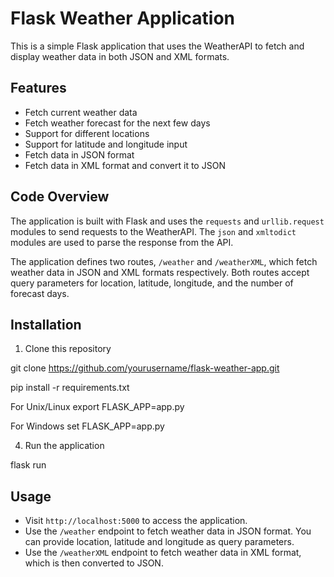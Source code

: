 # Flask Weather Application

This is a simple Flask application that uses the WeatherAPI to fetch and display weather data in both JSON and XML formats.

## Features

- Fetch current weather data
- Fetch weather forecast for the next few days
- Support for different locations
- Support for latitude and longitude input
- Fetch data in JSON format
- Fetch data in XML format and convert it to JSON

## Code Overview

The application is built with Flask and uses the `requests` and `urllib.request` modules to send requests to the WeatherAPI. The `json` and `xmltodict` modules are used to parse the response from the API.

The application defines two routes, `/weather` and `/weatherXML`, which fetch weather data in JSON and XML formats respectively. Both routes accept query parameters for location, latitude, longitude, and the number of forecast days.

## Installation

1. Clone this repository

git clone https://github.com/yourusername/flask-weather-app.git

pip install -r requirements.txt

For Unix/Linux
export FLASK_APP=app.py

For Windows
set FLASK_APP=app.py

4. Run the application

flask run


## Usage

- Visit `http://localhost:5000` to access the application.
- Use the `/weather` endpoint to fetch weather data in JSON format. You can provide location, latitude and longitude as query parameters.
- Use the `/weatherXML` endpoint to fetch weather data in XML format, which is then converted to JSON.

